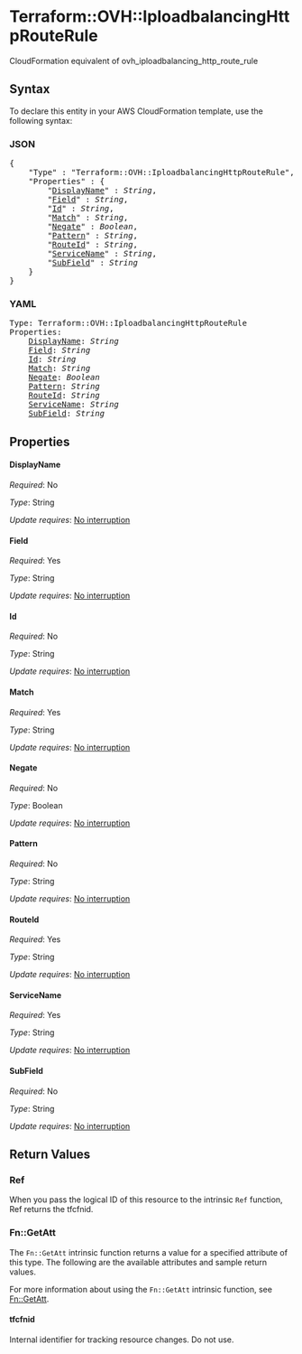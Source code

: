 # Terraform::OVH::IploadbalancingHttpRouteRule

CloudFormation equivalent of ovh_iploadbalancing_http_route_rule

## Syntax

To declare this entity in your AWS CloudFormation template, use the following syntax:

### JSON

<pre>
{
    "Type" : "Terraform::OVH::IploadbalancingHttpRouteRule",
    "Properties" : {
        "<a href="#displayname" title="DisplayName">DisplayName</a>" : <i>String</i>,
        "<a href="#field" title="Field">Field</a>" : <i>String</i>,
        "<a href="#id" title="Id">Id</a>" : <i>String</i>,
        "<a href="#match" title="Match">Match</a>" : <i>String</i>,
        "<a href="#negate" title="Negate">Negate</a>" : <i>Boolean</i>,
        "<a href="#pattern" title="Pattern">Pattern</a>" : <i>String</i>,
        "<a href="#routeid" title="RouteId">RouteId</a>" : <i>String</i>,
        "<a href="#servicename" title="ServiceName">ServiceName</a>" : <i>String</i>,
        "<a href="#subfield" title="SubField">SubField</a>" : <i>String</i>
    }
}
</pre>

### YAML

<pre>
Type: Terraform::OVH::IploadbalancingHttpRouteRule
Properties:
    <a href="#displayname" title="DisplayName">DisplayName</a>: <i>String</i>
    <a href="#field" title="Field">Field</a>: <i>String</i>
    <a href="#id" title="Id">Id</a>: <i>String</i>
    <a href="#match" title="Match">Match</a>: <i>String</i>
    <a href="#negate" title="Negate">Negate</a>: <i>Boolean</i>
    <a href="#pattern" title="Pattern">Pattern</a>: <i>String</i>
    <a href="#routeid" title="RouteId">RouteId</a>: <i>String</i>
    <a href="#servicename" title="ServiceName">ServiceName</a>: <i>String</i>
    <a href="#subfield" title="SubField">SubField</a>: <i>String</i>
</pre>

## Properties

#### DisplayName

_Required_: No

_Type_: String

_Update requires_: [No interruption](https://docs.aws.amazon.com/AWSCloudFormation/latest/UserGuide/using-cfn-updating-stacks-update-behaviors.html#update-no-interrupt)

#### Field

_Required_: Yes

_Type_: String

_Update requires_: [No interruption](https://docs.aws.amazon.com/AWSCloudFormation/latest/UserGuide/using-cfn-updating-stacks-update-behaviors.html#update-no-interrupt)

#### Id

_Required_: No

_Type_: String

_Update requires_: [No interruption](https://docs.aws.amazon.com/AWSCloudFormation/latest/UserGuide/using-cfn-updating-stacks-update-behaviors.html#update-no-interrupt)

#### Match

_Required_: Yes

_Type_: String

_Update requires_: [No interruption](https://docs.aws.amazon.com/AWSCloudFormation/latest/UserGuide/using-cfn-updating-stacks-update-behaviors.html#update-no-interrupt)

#### Negate

_Required_: No

_Type_: Boolean

_Update requires_: [No interruption](https://docs.aws.amazon.com/AWSCloudFormation/latest/UserGuide/using-cfn-updating-stacks-update-behaviors.html#update-no-interrupt)

#### Pattern

_Required_: No

_Type_: String

_Update requires_: [No interruption](https://docs.aws.amazon.com/AWSCloudFormation/latest/UserGuide/using-cfn-updating-stacks-update-behaviors.html#update-no-interrupt)

#### RouteId

_Required_: Yes

_Type_: String

_Update requires_: [No interruption](https://docs.aws.amazon.com/AWSCloudFormation/latest/UserGuide/using-cfn-updating-stacks-update-behaviors.html#update-no-interrupt)

#### ServiceName

_Required_: Yes

_Type_: String

_Update requires_: [No interruption](https://docs.aws.amazon.com/AWSCloudFormation/latest/UserGuide/using-cfn-updating-stacks-update-behaviors.html#update-no-interrupt)

#### SubField

_Required_: No

_Type_: String

_Update requires_: [No interruption](https://docs.aws.amazon.com/AWSCloudFormation/latest/UserGuide/using-cfn-updating-stacks-update-behaviors.html#update-no-interrupt)

## Return Values

### Ref

When you pass the logical ID of this resource to the intrinsic `Ref` function, Ref returns the tfcfnid.

### Fn::GetAtt

The `Fn::GetAtt` intrinsic function returns a value for a specified attribute of this type. The following are the available attributes and sample return values.

For more information about using the `Fn::GetAtt` intrinsic function, see [Fn::GetAtt](https://docs.aws.amazon.com/AWSCloudFormation/latest/UserGuide/intrinsic-function-reference-getatt.html).

#### tfcfnid

Internal identifier for tracking resource changes. Do not use.

